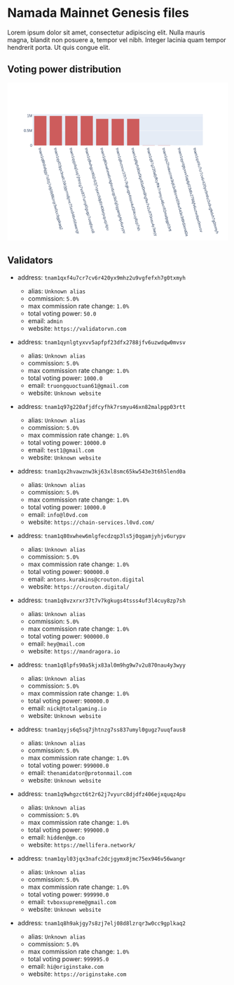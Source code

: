 # Namada Mainnet Genesis files

Lorem ipsum dolor sit amet, consectetur adipiscing elit. Nulla mauris magna, blandit non posuere a, tempor vel nibh. Integer lacinia quam tempor hendrerit porta. Ut quis congue elit.

## Voting power distribution


![Voting Power Distribution](../images/validators.png "Voting Power Distribution")


## Validators


- address: `tnam1qxf4u7cr7cv6r420yx9mhz2u9vgfefxh7g0txmyh`
    - alias: `Unknown alias`
    - commission: `5.0%`
    - max commission rate change: `1.0%`
    - total voting power: `50.0`
    - email: `admin`
    - website: `https://validatorvn.com`

- address: `tnam1qynlgtyxvv5apfpf23dfx2788jfv6uzwdqw0mvsv`
    - alias: `Unknown alias`
    - commission: `5.0%`
    - max commission rate change: `1.0%`
    - total voting power: `1000.0`
    - email: `truongquoctuan61@gmail.com`
    - website: `Unknown website`

- address: `tnam1q97g220afjdfcyfhk7rsmyu46xn82malpgp03rtt`
    - alias: `Unknown alias`
    - commission: `5.0%`
    - max commission rate change: `1.0%`
    - total voting power: `10000.0`
    - email: `test1@gmail.com`
    - website: `Unknown website`

- address: `tnam1qx2hvawznw3kj63xl8smc65kw543e3t6h5lend0a`
    - alias: `Unknown alias`
    - commission: `5.0%`
    - max commission rate change: `1.0%`
    - total voting power: `10000.0`
    - email: `info@l0vd.com`
    - website: `https://chain-services.l0vd.com/`

- address: `tnam1q80xwhew6mlgfecdzqp3ls5j0qgamjyhjv6urypv`
    - alias: `Unknown alias`
    - commission: `5.0%`
    - max commission rate change: `1.0%`
    - total voting power: `900000.0`
    - email: `antons.kurakins@crouton.digital`
    - website: `https://crouton.digital/`

- address: `tnam1q8vzxrxr37t7v7kgkugs4tsss4uf3l4cuy8zp7sh`
    - alias: `Unknown alias`
    - commission: `5.0%`
    - max commission rate change: `1.0%`
    - total voting power: `900000.0`
    - email: `hey@mail.com`
    - website: `https://mandragora.io`

- address: `tnam1q8lpfs90a5kjx83al0m9hg9w7v2u870nau4y3wyy`
    - alias: `Unknown alias`
    - commission: `5.0%`
    - max commission rate change: `1.0%`
    - total voting power: `900000.0`
    - email: `nick@totalgaming.io`
    - website: `Unknown website`

- address: `tnam1qyjs6q5sq7jhtnzg7ss837umyl0gugz7uuqfaus8`
    - alias: `Unknown alias`
    - commission: `5.0%`
    - max commission rate change: `1.0%`
    - total voting power: `999000.0`
    - email: `thenamidator@protonmail.com`
    - website: `Unknown website`

- address: `tnam1q9whgzct6t2r62j7vyurc8djdfz406ejxquqz4pu`
    - alias: `Unknown alias`
    - commission: `5.0%`
    - max commission rate change: `1.0%`
    - total voting power: `999000.0`
    - email: `hidden@gm.co`
    - website: `https://mellifera.network/`

- address: `tnam1qyl03jqx3nafc2dcjgymx8jmc75ex946v56wangr`
    - alias: `Unknown alias`
    - commission: `5.0%`
    - max commission rate change: `1.0%`
    - total voting power: `999990.0`
    - email: `tvboxsupreme@gmail.com`
    - website: `Unknown website`

- address: `tnam1q8h9akjgy7s8zj7elj08d8lzrqr3w0cc9gplkaq2`
    - alias: `Unknown alias`
    - commission: `5.0%`
    - max commission rate change: `1.0%`
    - total voting power: `999995.0`
    - email: `hi@originstake.com`
    - website: `https://originstake.com`

